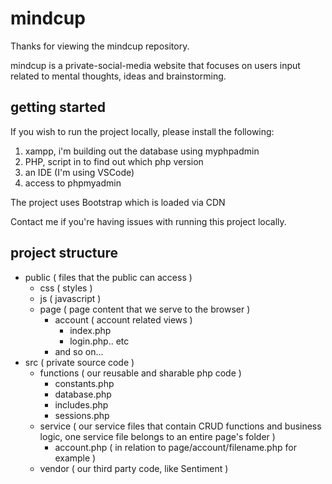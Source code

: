# mindcup

Thanks for viewing the mindcup repository.

mindcup is a private-social-media website that focuses on users input related to mental thoughts, ideas and brainstorming.

## getting started
If you wish to run the project locally, please install the following:

1. xampp, i'm building out the database using myphpadmin
2. PHP, script in <?php echo phpversion() ?> to find out which php version
3. an IDE (I'm using VSCode)
4. access to phpmyadmin

The project uses Bootstrap which is loaded via CDN

Contact me if you're having issues with running this project locally.

## project structure

- public ( files that the public can access )
  - css ( styles )
  - js ( javascript )
  - page ( page content that we serve to the browser )
    - account ( account related views )
      - index.php
      - login.php.. etc
    - and so on...
- src ( private source code )
  - functions ( our reusable and sharable php code )
    - constants.php
    - database.php
    - includes.php
    - sessions.php
  - service ( our service files that contain CRUD functions and business logic, one service file belongs to an entire page's folder )
    - account.php ( in relation to page/account/filename.php for example )
  - vendor ( our third party code, like Sentiment )


